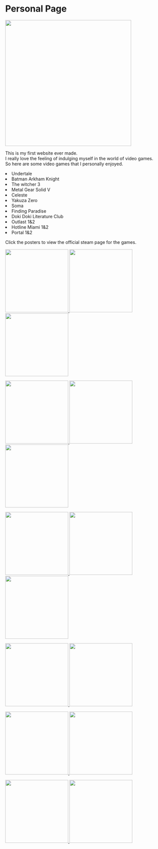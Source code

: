 <h1>Personal Page</h1>

<img src="https://upload.wikimedia.org/wikipedia/commons/thumb/a/a6/Anonymous_emblem.svg/800px-Anonymous_emblem.svg.png" width="400" height="400" />
  <p>This is my first website ever made.<br/>
  I really love the feeling of indulging myself in the world of video games.<br/>
  So here are some video games that I personally enjoyed.</p>
  
  <p>
  <li>Undertale</li>
  <li>Batman Arkham Knight</li>
  <li>The witcher 3</li>
  <li>Metal Gear Solid V</li>
  <li>Celeste</li>
  <li>Yakuza Zero</li>
  <li>Soma</li>
  <li>Finding Paradise</li>
  <Li>Doki Doki Literature Club</Li>
  <li>Outlast 1&2</li>
  <li>Hotline Miami 1&2</li>
  <li>Portal 1&2</li>
  </p>
  <p>Click the posters to view the official steam page for the games.</p>
  <p float="left">
  <a href="https://store.steampowered.com/app/391540/Undertale/"><img src="https://cdn2.steamgriddb.com/file/sgdb-cdn/thumb/1b3b556faf900e247d6d28effca15413.jpg" width="200" />
  <a href="https://store.steampowered.com/app/208650/Batman_Arkham_Knight/"><img src="https://cdn2.steamgriddb.com/file/sgdb-cdn/thumb/f84188cb2659a5c8c875d7f0e9fc847c.jpg" width="200" /> 
  <a href="https://store.steampowered.com/app/292030/The_Witcher_3_Wild_Hunt/"><img src="https://cdn2.steamgriddb.com/file/sgdb-cdn/thumb/c0123534e98961f6c51928f240599553.jpg" width="200" />

<p float="left">
  <a href="https://store.steampowered.com/app/287700/METAL_GEAR_SOLID_V_THE_PHANTOM_PAIN/"><img src="https://cdn2.steamgriddb.com/file/sgdb-cdn/thumb/a2959d14ad418268c4ecf73fb183ab8f.jpg" width="200" />
  <a href="https://store.steampowered.com/app/504230/Celeste/"><img src="https://cdn2.steamgriddb.com/file/sgdb-cdn/thumb/8c433a09bd26b943147c4d9bacb15efc.jpg" width="200" /> 
  <a href="https://store.steampowered.com/app/638970/Yakuza_0/"><img src="https://cdn2.steamgriddb.com/file/sgdb-cdn/thumb/bd99bdf104cec85901a27b3adbc8a1ee.jpg" width="200" />

<p float="left">
  <a href="https://store.steampowered.com/app/282140/SOMA/"><img src="https://cdn2.steamgriddb.com/file/sgdb-cdn/thumb/d7a2b7a35459409adc9ff430a6b0c51e.jpg" width="200" />
  <a href="https://store.steampowered.com/app/337340/Finding_Paradise/"><img src="https://cdn2.steamgriddb.com/file/sgdb-cdn/thumb/d607cb39183721ffdca411d397c2db0d.jpg" width="200" /> 
  <a href="https://store.steampowered.com/app/698780/Doki_Doki_Literature_Club/"><img src="https://cdn2.steamgriddb.com/file/sgdb-cdn/thumb/af5ed76b466a037cd7b9b1cefef578ba.png" width="200" />

<p float="left">
  <a href="https://store.steampowered.com/app/238320/Outlast/"><img src="https://cdn2.steamgriddb.com/file/sgdb-cdn/thumb/25644b95de790aea9e0cb3d19b17a945.jpg" width="200" />
  <a href="https://store.steampowered.com/app/414700/Outlast_2/"><img src="https://cdn2.steamgriddb.com/file/sgdb-cdn/thumb/7e295854e82472655df9eb7d77fa2254.jpg" width="200" /> 

<p float="left">
  <a href="https://store.steampowered.com/app/219150/Hotline_Miami/"><img src="https://cdn2.steamgriddb.com/file/sgdb-cdn/thumb/9fad6725914cafe948673da493a02c5b.jpg" width="200" />
  <a href="https://store.steampowered.com/app/274170/Hotline_Miami_2_Wrong_Number/"><img src="https://cdn2.steamgriddb.com/file/sgdb-cdn/thumb/a80b0d78801cbc324e13fa9e0df7e4b5.jpg" width="200" /> 

<p float="left">
  <a href="https://store.steampowered.com/app/400/Portal/"><img src="https://cdn2.steamgriddb.com/file/sgdb-cdn/thumb/dcb88e77b00e85321d39b4e4097c1107.jpg" width="200" />
  <a href="https://store.steampowered.com/app/620/Portal_2/"><img src="https://cdn2.steamgriddb.com/file/sgdb-cdn/thumb/1b3588ca581a6835f4d8f4aa8d796c4b.jpg" width="200" /> 

  


